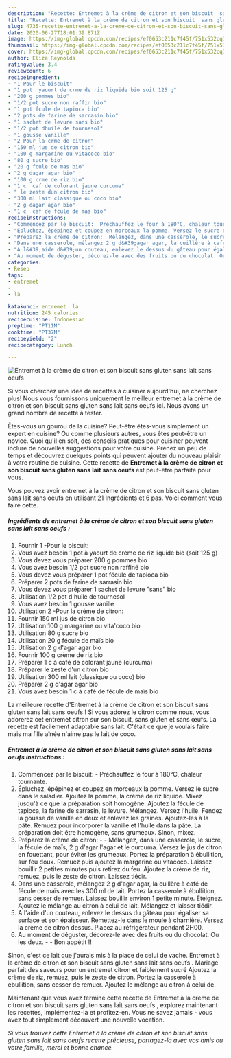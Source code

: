 ```yaml
---
description: "Recette: Entremet à la crème de citron et son biscuit  sans gluten sans lait sans oeufs "
title: "Recette: Entremet à la crème de citron et son biscuit  sans gluten sans lait sans oeufs "
slug: 4735-recette-entremet-a-la-creme-de-citron-et-son-biscuit-sans-gluten-sans-lait-sans-oeufs
date: 2020-06-27T18:01:39.871Z
image: https://img-global.cpcdn.com/recipes/ef0653c211c7f45f/751x532cq70/entremet-a-la-creme-de-citron-et-son-biscuit-sans-gluten-sans-lait-sans-oeufs-photo-principale-de-la-recette.jpg
thumbnail: https://img-global.cpcdn.com/recipes/ef0653c211c7f45f/751x532cq70/entremet-a-la-creme-de-citron-et-son-biscuit-sans-gluten-sans-lait-sans-oeufs-photo-principale-de-la-recette.jpg
cover: https://img-global.cpcdn.com/recipes/ef0653c211c7f45f/751x532cq70/entremet-a-la-creme-de-citron-et-son-biscuit-sans-gluten-sans-lait-sans-oeufs-photo-principale-de-la-recette.jpg
author: Eliza Reynolds
ratingvalue: 3.4
reviewcount: 6
recipeingredient:
- "1 Pour le biscuit"
- "1 pot  yaourt de crme de riz liquide bio soit 125 g"
- "200 g pommes bio"
- "1/2 pot sucre non raffin bio"
- "1 pot fcule de tapioca bio"
- "2 pots de farine de sarrasin bio"
- "1 sachet de levure sans bio"
- "1/2 pot dhuile de tournesol"
- "1 gousse vanille"
- "2 Pour la crme de citron"
- "150 ml jus de citron bio"
- "100 g margarine ou vitacoco bio"
- "80 g sucre bio"
- "20 g fcule de mas bio"
- "2 g dagar agar bio"
- "100 g crme de riz bio"
- "1 c  caf de colorant jaune curcuma"
- " le zeste dun citron bio"
- "300 ml lait classique ou coco bio"
- "2 g dagar agar bio"
- "1 c  caf de fcule de mas bio"
recipeinstructions:
- "Commencez par le biscuit:  Préchauffez le four à 180°C, chaleur tournante."
- "Épluchez, épépinez et coupez en morceaux la pomme. Versez le sucre dans le saladier. Ajoutez la pomme, la crème de riz liquide. Mixez jusqu&#39;à ce que la préparation soit homogène. Ajoutez la fécule de tapioca, la farine de sarrasin, la levure. Mélangez. Versez l&#39;huile. Fendez la gousse de vanille en deux et enlevez les graines. Ajoutez-les à la pâte. Remuez pour incorporer la vanille et l&#39;huile dans la pâte. La préparation doit être homogène, sans grumeaux. Sinon, mixez."
- "Préparez la crème de citron:  Mélangez, dans une casserole, le sucre, la fécule de maïs, 2 g d&#39;agar l&#39;agar et le curcuma. Versez le jus de citron en fouettant, pour éviter les grumeaux. Portez la préparation à ébullition, sur feu doux. Remuez puis ajoutez la margarine ou vitacoco. Laissez bouillir 2 petites minutes puis retirez du feu. Ajoutez la crème de riz, remuez, puis le zeste de citron. Laissez tiédir."
- "Dans une casserole, mélangez 2 g d&#39;agar agar, la cuillère à café de fécule de maïs avec les 300 ml de lait. Portez la casserole à ébullition, sans cesser de remuer. Laissez bouillir environ 1 petite minute. Éteignez. Ajoutez le mélange au citron à celui de lait. Mélangez et laisser tiédir."
- "A l&#39;aide d&#39;un couteau, enlevez le dessus du gâteau pour égaliser sa surface et son épaisseur. Remettez-le dans le moule à charnière. Versez la crème de citron dessus. Placez au réfrigérateur pendant 2H00."
- "Au moment de déguster, décorez-le avec des fruits ou du chocolat. Ou les deux.  Bon appétit !!"
categories:
- Resep
tags:
- entremet
- 
- la

katakunci: entremet  la 
nutrition: 245 calories
recipecuisine: Indonesian
preptime: "PT11M"
cooktime: "PT37M"
recipeyield: "2"
recipecategory: Lunch

---
```



![Entremet à la crème de citron et son biscuit  sans gluten sans lait sans oeufs ](https://img-global.cpcdn.com/recipes/ef0653c211c7f45f/751x532cq70/entremet-a-la-creme-de-citron-et-son-biscuit-sans-gluten-sans-lait-sans-oeufs-photo-principale-de-la-recette.jpg)

Si vous cherchez une idée de recettes à cuisiner aujourd'hui, ne cherchez plus! Nous vous fournissons uniquement le meilleur entremet à la crème de citron et son biscuit  sans gluten sans lait sans oeufs  ici. Nous avons un grand nombre de recette à tester.

Êtes-vous un gourou de la cuisine? Peut-être êtes-vous simplement un expert en cuisine? Ou comme plusieurs autres, vous êtes peut-être un novice. Quoi qu'il en soit, des conseils pratiques pour cuisiner peuvent inclure de nouvelles suggestions pour votre cuisine. Prenez un peu de temps et découvrez quelques points qui peuvent ajouter du nouveau plaisir à votre routine de cuisine. Cette recette de <strong> Entremet à la crème de citron et son biscuit  sans gluten sans lait sans oeufs  </strong> est peut-être parfaite pour vous.

<!--inarticleads1-->

Vous pouvez avoir entremet à la crème de citron et son biscuit  sans gluten sans lait sans oeufs  en utilisant 21 Ingrédients et 6 pas. Voici comment vous faire cette.

##### Ingrédients de entremet à la crème de citron et son biscuit  sans gluten sans lait sans oeufs  :

1. Fournir 1 -Pour le biscuit:
1. Vous avez besoin 1 pot à yaourt de crème de riz liquide bio (soit 125 g)
1. Vous devez vous préparer 200 g pommes bio
1. Vous avez besoin 1/2 pot sucre non raffiné bio
1. Vous devez vous préparer 1 pot fécule de tapioca bio
1. Préparer 2 pots de farine de sarrasin bio
1. Vous devez vous préparer 1 sachet de levure &#34;sans&#34; bio
1. Utilisation 1/2 pot d&#39;huile de tournesol
1. Vous avez besoin 1 gousse vanille
1. Utilisation 2 -Pour la crème de citron:
1. Fournir 150 ml jus de citron bio
1. Utilisation 100 g margarine ou vita&#39;coco bio
1. Utilisation 80 g sucre bio
1. Utilisation 20 g fécule de maïs bio
1. Utilisation 2 g d&#39;agar agar bio
1. Fournir 100 g crème de riz bio
1. Préparer 1 c à café de colorant jaune (curcuma)
1. Préparer  le zeste d&#39;un citron bio
1. Utilisation 300 ml lait (classique ou coco) bio
1. Préparer 2 g d&#39;agar agar bio
1. Vous avez besoin 1 c à café de fécule de maïs bio


La meilleure recette d&#39;Entremet à la crème de citron et son biscuit  sans gluten sans lait sans oeufs ! Si vous adorez le citron comme nous, vous adorerez cet entremet citron sur son biscuit, sans gluten et sans œufs. La recette est facilement adaptable sans lait. C&#39;était ce que je voulais faire mais ma fille aînée n&#39;aime pas le lait de coco. 

<!--inarticleads2-->

##### Entremet à la crème de citron et son biscuit  sans gluten sans lait sans oeufs  instructions :

1. Commencez par le biscuit:  - Préchauffez le four à 180°C, chaleur tournante.
1. Épluchez, épépinez et coupez en morceaux la pomme. Versez le sucre dans le saladier. Ajoutez la pomme, la crème de riz liquide. Mixez jusqu&#39;à ce que la préparation soit homogène. Ajoutez la fécule de tapioca, la farine de sarrasin, la levure. Mélangez. Versez l&#39;huile. Fendez la gousse de vanille en deux et enlevez les graines. Ajoutez-les à la pâte. Remuez pour incorporer la vanille et l&#39;huile dans la pâte. La préparation doit être homogène, sans grumeaux. Sinon, mixez.
1. Préparez la crème de citron: -  - Mélangez, dans une casserole, le sucre, la fécule de maïs, 2 g d&#39;agar l&#39;agar et le curcuma. Versez le jus de citron en fouettant, pour éviter les grumeaux. Portez la préparation à ébullition, sur feu doux. Remuez puis ajoutez la margarine ou vitacoco. Laissez bouillir 2 petites minutes puis retirez du feu. Ajoutez la crème de riz, remuez, puis le zeste de citron. Laissez tiédir.
1. Dans une casserole, mélangez 2 g d&#39;agar agar, la cuillère à café de fécule de maïs avec les 300 ml de lait. Portez la casserole à ébullition, sans cesser de remuer. Laissez bouillir environ 1 petite minute. Éteignez. Ajoutez le mélange au citron à celui de lait. Mélangez et laisser tiédir.
1. A l&#39;aide d&#39;un couteau, enlevez le dessus du gâteau pour égaliser sa surface et son épaisseur. Remettez-le dans le moule à charnière. Versez la crème de citron dessus. Placez au réfrigérateur pendant 2H00.
1. Au moment de déguster, décorez-le avec des fruits ou du chocolat. Ou les deux. -  - Bon appétit !!


Sinon, c&#39;est ce lait que j&#39;aurais mis à la place de celui de vache. Entremet à la crème de citron et son biscuit  sans gluten sans lait sans oeufs . Mariage parfait des saveurs pour un entremet citron et faiblement sucré Ajoutez la crème de riz, remuez, puis le zeste de citron. Portez la casserole à ébullition, sans cesser de remuer. Ajoutez le mélange au citron à celui de. 

<!--inarticleads1-->

<p>
Maintenant que vous avez terminé cette recette de Entremet à la crème de citron et son biscuit  sans gluten sans lait sans oeufs , explorez maintenant les recettes, implémentez-la et profitez-en. Vous ne savez jamais - vous avez tout simplement découvert une nouvelle vocation.
</p>

<p>
<i>Si vous trouvez cette Entremet à la crème de citron et son biscuit  sans gluten sans lait sans oeufs  recette précieuse, partagez-la avec vos amis ou votre famille, merci et bonne chance.</i>
</p>

